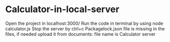 # Calculator-in-local-server

Open the project in localhost:3000/
Run the code in terminal by using node calculator.js
Stop the server by ctrl+c
Packagelock.json file is missing in the files, if needed upload it from documents: file name is Calculator server
